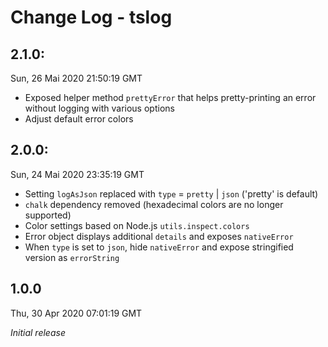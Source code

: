 # Change Log - tslog

## 2.1.0: 
Sun, 26 Mai 2020 21:50:19 GMT
- Exposed helper method `prettyError` that helps pretty-printing an error without logging with various options 
- Adjust default error colors

## 2.0.0: 
Sun, 24 Mai 2020 23:35:19 GMT
- Setting `logAsJson` replaced with `type` = `pretty` | `json` ('pretty' is default)
- `chalk` dependency removed (hexadecimal colors are no longer supported)
- Color settings based on Node.js `utils.inspect.colors` 
- Error object displays additional `details` and exposes `nativeError`
- When `type` is set to `json`, hide `nativeError` and expose stringified version as `errorString`

## 1.0.0
Thu, 30 Apr 2020 07:01:19 GMT

*Initial release*

